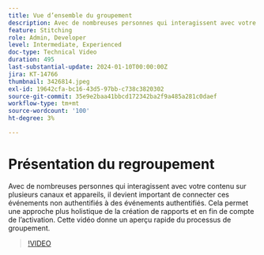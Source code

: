 ```yaml
---
title: Vue d’ensemble du groupement
description: Avec de nombreuses personnes qui interagissent avec votre contenu sur plusieurs canaux et appareils, il devient important de connecter ces événements non authentifiés à des événements authentifiés. Cela permet une approche plus holistique de la création de rapports et en fin de compte de l’activation. Cette vidéo donne un aperçu rapide du processus de groupement.
feature: Stitching
role: Admin, Developer
level: Intermediate, Experienced
doc-type: Technical Video
duration: 495
last-substantial-update: 2024-01-10T00:00:00Z
jira: KT-14766
thumbnail: 3426814.jpeg
exl-id: 19642cfa-bc16-43d5-97bb-c738c3820302
source-git-commit: 35e9e2baa41bbcd172342ba2f9a485a281c0daef
workflow-type: tm+mt
source-wordcount: '100'
ht-degree: 3%

---
```


# Présentation du regroupement

Avec de nombreuses personnes qui interagissent avec votre contenu sur plusieurs canaux et appareils, il devient important de connecter ces événements non authentifiés à des événements authentifiés. Cela permet une approche plus holistique de la création de rapports et en fin de compte de l’activation. Cette vidéo donne un aperçu rapide du processus de groupement.

>[!VIDEO](https://video.tv.adobe.com/v/3452549/?learn=on&captions=fre_fr)
